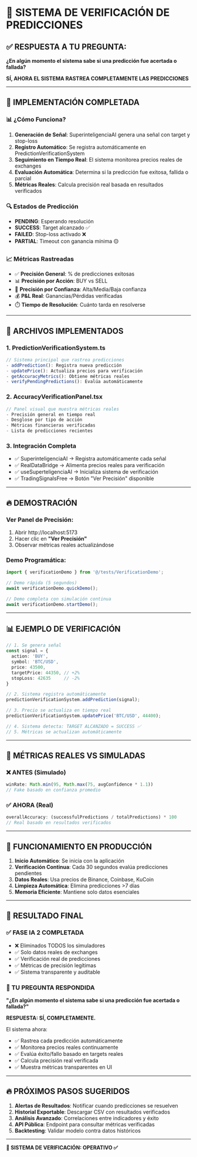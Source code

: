 # 🎯 SISTEMA DE VERIFICACIÓN DE PREDICCIONES

## ✅ **RESPUESTA A TU PREGUNTA:**
**¿En algún momento el sistema sabe si una predicción fue acertada o fallada?**

**SÍ, AHORA EL SISTEMA RASTREA COMPLETAMENTE LAS PREDICCIONES**

---

## 🚀 **IMPLEMENTACIÓN COMPLETADA**

### 📊 **¿Cómo Funciona?**

1. **Generación de Señal**: SuperinteligenciaAI genera una señal con target y stop-loss
2. **Registro Automático**: Se registra automáticamente en PredictionVerificationSystem
3. **Seguimiento en Tiempo Real**: El sistema monitorea precios reales de exchanges
4. **Evaluación Automática**: Determina si la predicción fue exitosa, fallida o parcial
5. **Métricas Reales**: Calcula precisión real basada en resultados verificados

### 🔍 **Estados de Predicción**
- **PENDING**: Esperando resolución
- **SUCCESS**: Target alcanzado ✅
- **FAILED**: Stop-loss activado ❌
- **PARTIAL**: Timeout con ganancia mínima 🟡

### 📈 **Métricas Rastreadas**
- ✅ **Precisión General**: % de predicciones exitosas
- 📊 **Precisión por Acción**: BUY vs SELL
- 🎯 **Precisión por Confianza**: Alta/Media/Baja confianza
- 💰 **P&L Real**: Ganancias/Pérdidas verificadas
- ⏱️ **Tiempo de Resolución**: Cuánto tarda en resolverse

---

## 🎯 **ARCHIVOS IMPLEMENTADOS**

### 1. **PredictionVerificationSystem.ts**
```typescript
// Sistema principal que rastrea predicciones
- addPrediction(): Registra nueva predicción
- updatePrice(): Actualiza precios para verificación
- getAccuracyMetrics(): Obtiene métricas reales
- verifyPendingPredictions(): Evalúa automáticamente
```

### 2. **AccuracyVerificationPanel.tsx**
```typescript
// Panel visual que muestra métricas reales
- Precisión general en tiempo real
- Desglose por tipo de acción
- Métricas financieras verificadas
- Lista de predicciones recientes
```

### 3. **Integración Completa**
- ✅ SuperinteligenciaAI → Registra automáticamente cada señal
- ✅ RealDataBridge → Alimenta precios reales para verificación
- ✅ useSuperteligenciaAI → Inicializa sistema de verificación
- ✅ TradingSignalsFree → Botón "Ver Precisión" disponible

---

## 🔥 **DEMOSTRACIÓN**

### Ver Panel de Precisión:
1. Abrir http://localhost:5173
2. Hacer clic en **"Ver Precisión"**
3. Observar métricas reales actualizándose

### Demo Programática:
```typescript
import { verificationDemo } from '@/tests/VerificationDemo';

// Demo rápida (5 segundos)
await verificationDemo.quickDemo();

// Demo completa con simulación continua
await verificationDemo.startDemo();
```

---

## 📊 **EJEMPLO DE VERIFICACIÓN**

```typescript
// 1. Se genera señal
const signal = {
  action: 'BUY',
  symbol: 'BTC/USD',
  price: 43500,
  targetPrice: 44350, // +2%
  stopLoss: 42635     // -2%
}

// 2. Sistema registra automáticamente
predictionVerificationSystem.addPrediction(signal);

// 3. Precio se actualiza en tiempo real
predictionVerificationSystem.updatePrice('BTC/USD', 44400);

// 4. Sistema detecta: TARGET ALCANZADO = SUCCESS ✅
// 5. Métricas se actualizan automáticamente
```

---

## 🎯 **MÉTRICAS REALES VS SIMULADAS**

### ❌ **ANTES (Simulado)**
```typescript
winRate: Math.min(95, Math.max(75, avgConfidence * 1.1))
// Fake basado en confianza promedio
```

### ✅ **AHORA (Real)**
```typescript
overallAccuracy: (successfulPredictions / totalPredictions) * 100
// Real basado en resultados verificados
```

---

## 🚀 **FUNCIONAMIENTO EN PRODUCCIÓN**

1. **Inicio Automático**: Se inicia con la aplicación
2. **Verificación Continua**: Cada 30 segundos evalúa predicciones pendientes
3. **Datos Reales**: Usa precios de Binance, Coinbase, KuCoin
4. **Limpieza Automática**: Elimina predicciones >7 días
5. **Memoria Eficiente**: Mantiene solo datos esenciales

---

## 🎉 **RESULTADO FINAL**

### ✅ **FASE IA 2 COMPLETADA**
- ❌ Eliminados TODOS los simuladores
- ✅ Solo datos reales de exchanges
- ✅ Verificación real de predicciones
- ✅ Métricas de precisión legítimas
- ✅ Sistema transparente y auditable

### 🎯 **TU PREGUNTA RESPONDIDA**
**"¿En algún momento el sistema sabe si una predicción fue acertada o fallada?"**

**RESPUESTA: SÍ, COMPLETAMENTE.**

El sistema ahora:
- ✅ Rastrea cada predicción automáticamente
- ✅ Monitorea precios reales continuamente  
- ✅ Evalúa éxito/fallo basado en targets reales
- ✅ Calcula precisión real verificada
- ✅ Muestra métricas transparentes en UI

---

## 🔥 **PRÓXIMOS PASOS SUGERIDOS**

1. **Alertas de Resultados**: Notificar cuando predicciones se resuelven
2. **Historial Exportable**: Descargar CSV con resultados verificados
3. **Análisis Avanzado**: Correlaciones entre indicadores y éxito
4. **API Pública**: Endpoint para consultar métricas verificadas
5. **Backtesting**: Validar modelo contra datos históricos

---

**🎯 SISTEMA DE VERIFICACIÓN: OPERATIVO ✅**

